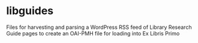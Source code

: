 libguides
=========

Files for harvesting and parsing a WordPress RSS feed of Library Research Guide pages to create an OAI-PMH file for loading into Ex Libris Primo
